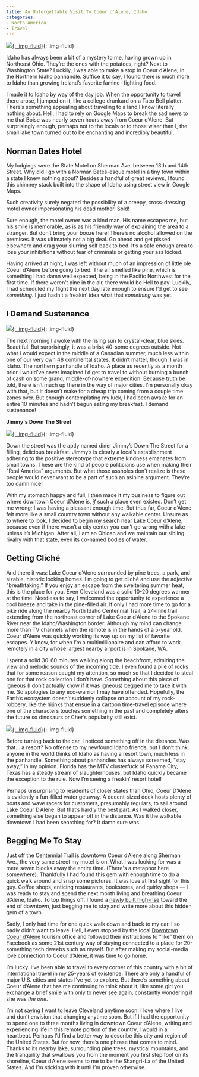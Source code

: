 ```yaml
---
title: An Unforgettable Visit To Coeur d'Alene, Idaho
categories:
- North America
- Travel
---
```


[![](https://withoutapath.com/wp-content/uploads/2017/05/IMG_06911-1024x765.jpg){: .img-fluid}](https://withoutapath.com/wp-content/uploads/2017/05/IMG_06911.jpg){: .img-fluid}

Idaho has always been a bit of a mystery to me, having grown up in Northeast Ohio. They’re the ones with the potatoes, right? Next to Washington State? Luckily, I was able to make a stop in Coeur d’Alene, in the Northern Idaho panhandle. Suffice it to say, I found there is much more to Idaho than growing Ireland’s favorite famine- fighting food.<!-- more -->

I made it to Idaho by way of the day job. When the opportunity to travel there arose, I jumped on it, like a college drunkard on a Taco Bell platter. There’s something appealing about traveling to a land I know literally nothing about. Hell, I had to rely on Google Maps to break the sad news to me that Boise was nearly seven hours away from Coeur d’Alene. But surprisingly enough, perhaps not to the locals or to those wiser than I, the small lake town turned out to be enchanting and incredibly beautiful.

## **Norman Bates Hotel**

My lodgings were the State Motel on Sherman Ave. between 13th and 14th Street. Why did I go with a Norman Bates-esque motel in a tiny town within a state I knew nothing about? Besides a handful of great reviews, I found this chimney stack built into the shape of Idaho using street view in Google Maps.

Such creativity surely negated the possibility of a creepy, cross-dressing motel owner impersonating his dead mother. Sold!

Sure enough, the motel owner was a kind man. His name escapes me, but his smile is memorable, as is as his friendly way of explaining the area to a stranger. But don’t bring your booze here! There’s no alcohol allowed on the premises. It was ultimately not a big deal. Go ahead and get pissed elsewhere and drag your slurring self back to bed. It’s a safe enough area to lose your inhibitions without fear of criminals or getting your ass kicked.

Having arrived at night, I was left without much of an impression of little ole Coeur d’Alene before going to bed. The air smelled like pine, which is something I had damn well expected, being in the Pacific Northwest for the first time. If there weren’t pine in the air, there would be Hell to pay! Luckily, I had scheduled my flight the next day late enough to ensure I’d get to see _something_. I just hadn’t a freakin’ idea what that _something_ was yet.

## **I Demand Sustenance**

[![](https://withoutapath.com/wp-content/uploads/2017/05/IMG_07000-1024x765.jpg){: .img-fluid}](https://withoutapath.com/wp-content/uploads/2017/05/IMG_07000.jpg){: .img-fluid}

The next morning I awoke with the rising sun to crystal-clear, blue skies. Beautiful. But surprisingly, it was a brisk 40-some degrees outside. Not what I would expect in the middle of a Canadian summer, much less within one of our very own 48 continental states. It didn’t matter, though. I was in Idaho. The northern panhandle of Idaho. A place as recently as a month prior I would’ve never imagined I’d get to travel to without burning a bunch of cash on some grand, middle-of-nowhere expedition. Because truth be told, there isn’t much up there in the way of major cities. I’m personally okay with that, but it doesn’t make for a cheap trip coming from a couple time zones over. But enough contemplating my luck, I had been awake for an entire 10 minutes and hadn’t begun eating my breakfast. I demand sustenance!

**Jimmy's Down The Street**

[![](https://withoutapath.com/wp-content/uploads/2017/05/IMG_06933-1024x765.jpg){: .img-fluid}](https://withoutapath.com/wp-content/uploads/2017/05/IMG_06933.jpg){: .img-fluid}

Down the street was the aptly named diner Jimmy’s Down The Street for a filling, delicious breakfast. Jimmy’s is clearly a local’s establishment adhering to the positive stereotype that extreme kindness emanates from small towns. These are the kind of people politicians use when making their "Real America” arguments. But what those assholes don’t realize is these people would never want to be a part of such an asinine argument. They’re too damn nice!

With my stomach happy and full, I then made it my business to figure out where downtown Coeur d’Alene is, _if_ such a place even existed. Don’t get me wrong; I was having a pleasant enough time. But thus far, Coeur d’Alene felt more like a small country town without any walkable center. Unsure as to where to look, I decided to begin my search near Lake Coeur d’Alene, because even if there wasn’t a city center you can’t go wrong with a lake — unless it’s Michigan. After all, I am an Ohioan and we maintain our sibling rivalry with that state, even its co-named bodies of water.

## **Getting Cliché**

And there it was: Lake Coeur d’Alene surrounded by pine trees, a park, and sizable, historic looking homes. I’m going to get cliché and use the adjective "breathtaking.” If you enjoy an escape from the sweltering summer heat, this is the place for you. Even Cleveland was a solid 10-20 degrees warmer at the time. Needless to say, I welcomed the opportunity to experience a cool breeze and take in the pine-filled air. If only I had more time to go for a bike ride along the nearby North Idaho Centennial Trail, a 24-mile trail extending from the northeast corner of Lake Coeur d’Alene to the Spokane River near the Idaho/Washington border. Although my mind can change more than TV channels when the remote is in the hands of a 5-year old, Coeur d’Alene was quickly working its way up on my list of favorite escapes. Y’know, for when I’m a multimillionaire and can afford to work remotely in a city whose largest nearby airport is in Spokane, WA.

I spent a solid 30-60 minutes walking along the beachfront, admiring the view and melodic sounds of the incoming tide. I even found a pile of rocks that for some reason caught my attention, so much so that I decided to steal one for that rock collection I don’t have. Something about this piece of igneous (I don’t actually know if it was igneous) begged me to take it with me. So apologies to any eco-warrior I may have offended. Hopefully, the Earth’s ecosystem doesn’t suddenly collapse on account of my rock-robbery, like the hijinks that ensue in a cartoon time-travel episode where one of the characters touches something in the past and completely alters the future so dinosaurs or Cher’s popularity still exist.

[![](https://withoutapath.com/wp-content/uploads/2017/05/IMG_07034-1024x765.jpg){: .img-fluid}](https://withoutapath.com/wp-content/uploads/2017/05/IMG_07034.jpg){: .img-fluid}

Before turning back to the car, I noticed something off in the distance. Was that… a resort? No offense to my newfound Idaho friends, but I don’t think anyone in the world thinks of Idaho as having a resort town, much less in the panhandle. Something about panhandles has always screamed, “stay away,” in my opinion. Florida has the MTV clusterfuck of Panama City, Texas has a steady stream of slaughterhouses, but Idaho quickly became the exception to the rule. Now I’m seeing a freakin’ resort hotel!

Perhaps unsurprising to residents of closer states than Ohio, Coeur D’Alene is evidently a fun-filled water getaway. A decent-sized dock hosts plenty of boats and wave racers for customers, presumably regulars, to sail around Lake Coeur D’Alene. But that’s hardly the best part. As I walked closer, something else began to appear off in the distance. Was it the walkable downtown I had been searching for? It damn sure was.

## Begging Me To Stay

Just off the Centennial Trail is downtown Coeur d’Alene along Sherman Ave., the very same street my motel is on. What I was looking for was a mere seven blocks away the entire time. (There's a metaphor here somewhere). Thankfully I had found this gem with enough time to do a quick walk around and snap some pictures. It was love at first sight for this guy. Coffee shops, enticing restaurants, bookstores, and quirky shops — I was ready to stay and spend the next month living and breathing Coeur d’Alene, Idaho. To top things off, I found a [newly built high-rise](http://www.parksidecda.com/) toward the end of downtown, just begging me to stay and write more about this hidden gem of a town.

Sadly, I only had time for one quick walk down and back to my car. I so badly didn’t want to leave. Hell, I even stopped by the local [Downtown Coeur d’Alene](http://www.cdadowntown.com/) tourism office and followed their instructions to “like” them on Facebook as some 21st century way of staying connected to a place for 20-something tech dweebs such as myself. But after making my social-media love connection to Coeur d’Alene, it was time to go home.

I’m lucky. I’ve been able to travel to every corner of this country with a bit of international travel in my 25-years of existence. There are only a handful of major U.S. cities and states I’ve yet to explore. But there’s something about Coeur d’Alene that has me continuing to think about it, like some girl you exchange a brief smile with only to never see again, constantly wondering if she was _the one_.

I’m not saying I want to leave Cleveland anytime soon. I love where I live and don’t envision that changing anytime soon. But if I had the opportunity to spend one to three months living in downtown Coeur d’Alene, writing and experiencing life in this remote portion of the country, I would in a heartbeat. Perhaps I’d find a better way to describe this city and region of the United States. But for now, there’s one phrase that comes to mind. Thanks to its nearby lake, surrounding pine trees, mystical mountains, and the tranquility that swallows you from the moment you first step foot on its shoreline, Coeur d’Alene seems to me to be the Shangri-La of the United States. And I’m sticking with it until I’m proven otherwise.
